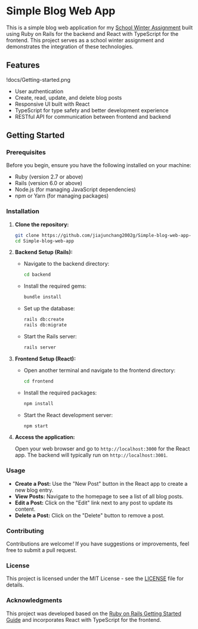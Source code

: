 # Simple Blog Web App

This is a simple blog web application for my [School Winter Assignment](docs/CVWO_Assignment_2024.pdf) built using Ruby on Rails for the backend and React with TypeScript for the frontend. This project serves as a school winter assignment and demonstrates the integration of these technologies.

## Features

!docs/Getting-started.png

- User authentication
- Create, read, update, and delete blog posts
- Responsive UI built with React
- TypeScript for type safety and better development experience
- RESTful API for communication between frontend and backend

## Getting Started

### Prerequisites

Before you begin, ensure you have the following installed on your machine:

- Ruby (version 2.7 or above)
- Rails (version 6.0 or above)
- Node.js (for managing JavaScript dependencies)
- npm or Yarn (for managing packages)

### Installation

1. **Clone the repository:**

   ```bash
   git clone https://github.com/jiajunchang2002g/Simple-blog-web-app-
   cd Simple-blog-web-app
   ```

2. **Backend Setup (Rails):**

   - Navigate to the backend directory:

     ```bash
     cd backend
     ```

   - Install the required gems:

     ```bash
     bundle install
     ```

   - Set up the database:

     ```bash
     rails db:create
     rails db:migrate
     ```

   - Start the Rails server:

     ```bash
     rails server
     ```

3. **Frontend Setup (React):**

   - Open another terminal and navigate to the frontend directory:

     ```bash
     cd frontend
     ```

   - Install the required packages:

     ```bash
     npm install
     ```

   - Start the React development server:

     ```bash
     npm start
     ```

4. **Access the application:**

   Open your web browser and go to `http://localhost:3000` for the React app. The backend will typically run on `http://localhost:3001`.

### Usage

- **Create a Post:** Use the "New Post" button in the React app to create a new blog entry.
- **View Posts:** Navigate to the homepage to see a list of all blog posts.
- **Edit a Post:** Click on the "Edit" link next to any post to update its content.
- **Delete a Post:** Click on the "Delete" button to remove a post.

### Contributing

Contributions are welcome! If you have suggestions or improvements, feel free to submit a pull request.

### License

This project is licensed under the MIT License - see the [LICENSE](LICENSE) file for details.

### Acknowledgments

This project was developed based on the [Ruby on Rails Getting Started Guide](https://guides.rubyonrails.org/getting_started.html) and incorporates React with TypeScript for the frontend.
